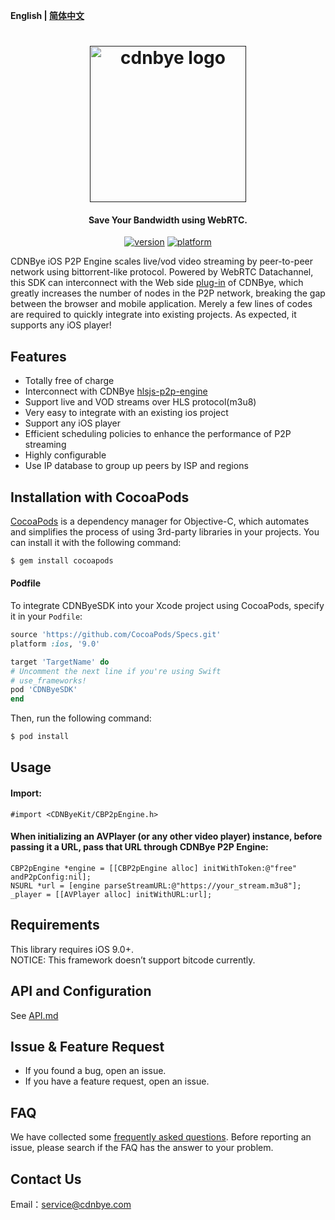 **English | [简体中文](Readme_zh.md)**

<h1 align="center"><a href="" target="_blank" rel="noopener noreferrer"><img width="250" src="https://github.com/cdnbye/hlsjs-p2p-engine/blob/master/figs/cdnbye.png" alt="cdnbye logo"></a></h1>
<h4 align="center">Save Your Bandwidth using WebRTC.</h4>
<p align="center">
<a href="https://cocoapods.org/pods/CDNByeSDK"><img src="https://img.shields.io/cocoapods/v/CDNByeSDK.svg?style=flat" alt="version"></a>
<a href="https://cocoapods.org/pods/CDNByeSDK"><img src="https://img.shields.io/cocoapods/p/CDNByeSDK.svg?style=flat" alt="platform"></a>
</p>

CDNBye iOS P2P Engine scales live/vod video streaming by peer-to-peer network using bittorrent-like protocol. Powered by WebRTC Datachannel, this SDK can interconnect with the Web side [plug-in](https://github.com/cdnbye/hlsjs-p2p-engine) of CDNBye, which greatly increases the number of nodes in the P2P network, breaking the gap between the browser and mobile application. Merely a few lines of codes are required to quickly integrate into existing projects. As expected, it supports any iOS player!

## Features
- Totally free of charge
- Interconnect with CDNBye [hlsjs-p2p-engine](https://github.com/cdnbye/hlsjs-p2p-engine)
- Support live and VOD streams over HLS protocol(m3u8)
- Very easy to  integrate with an existing ios project
- Support any iOS player
- Efficient scheduling policies to enhance the performance of P2P streaming
- Highly configurable
- Use IP database to group up peers by ISP and regions

## Installation with CocoaPods

[CocoaPods](http://cocoapods.org) is a dependency manager for Objective-C, which automates and simplifies the process of using 3rd-party libraries in your projects. You can install it with the following command:

```bash
$ gem install cocoapods
```

#### Podfile

To integrate CDNByeSDK into your Xcode project using CocoaPods, specify it in your `Podfile`:

```ruby
source 'https://github.com/CocoaPods/Specs.git'
platform :ios, '9.0'

target 'TargetName' do
# Uncomment the next line if you're using Swift
# use_frameworks!
pod 'CDNByeSDK'
end
```

Then, run the following command:

```bash
$ pod install
```

## Usage
#### Import:
```ObjC
#import <CDNByeKit/CBP2pEngine.h>
```
#### When initializing an AVPlayer (or any other video player) instance, before passing it a URL, pass that URL through CDNBye P2P Engine:
```ObjC
CBP2pEngine *engine = [[CBP2pEngine alloc] initWithToken:@"free" andP2pConfig:nil];
NSURL *url = [engine parseStreamURL:@"https://your_stream.m3u8"];   
_player = [[AVPlayer alloc] initWithURL:url];
```

## Requirements
This library requires iOS 9.0+.
<br>NOTICE: This framework doesn’t support bitcode currently.

## API and Configuration
See [API.md](https://docs.cdnbye.com/#/en/ios/API)

## Issue & Feature Request
- If you found a bug, open an issue.
- If you have a feature request, open an issue.

## FAQ
We have collected some [frequently asked questions](https://docs.cdnbye.com/#/en/FAQ). Before reporting an issue, please search if the FAQ has the answer to your problem.

## Contact Us
Email：service@cdnbye.com
